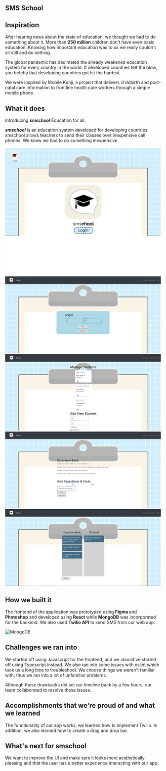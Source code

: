 ## SMS School

## Inspiration
After hearing news about the state of education, we thought we had to do something about it. More than **250 million** children don't have even basic education. Knowing how important education was to us we really couldn't sit still and do nothing. 

The global pandemic has decimated the already weakened education system for every country in the world. If developed countries felt the blow, you betcha that developing countries got hit the hardest. 

We were inspired by Mobile Kunji, a project that delivers childbirth and post-natal care information to frontline health care workers through a simple mobile phone.

## What it does
Introducing ***smschool*** Education for all.

***smschool*** is an education system developed for developing countries. smschool allows teachers to send their classes over inexpensive cell phones. We knew we had to do something inexpensive 

![App Screenshots](https://raw.githubusercontent.com/hungnguyen3/nwHacks/master/images/landingpage_2.png)
![App Screenshots](https://raw.githubusercontent.com/hungnguyen3/nwHacks/master/images/2.PNG)  
![App Screenshots](https://raw.githubusercontent.com/hungnguyen3/nwHacks/master/images/4.PNG)
![App Screenshots](https://raw.githubusercontent.com/hungnguyen3/nwHacks/master/images/7.PNG)
![App Screenshots](https://raw.githubusercontent.com/hungnguyen3/nwHacks/master/images/8.PNG)

## How we built it
The frontend of the application was prototyped using **Figma** and  **Photoshop** and developed using **React** while **MongoDB** was incorporated for the backend. We also used **Twilio API** to send SMS from our web app. 

![MongoDB](https://i.imgur.com/AX9mIEI.png)

## Challenges we ran into
We started off using Javascript for the frontend, and we should've started off using Typescript instead. We also ran into some issues with eslint which took us a long time to troubleshoot. We choose things we weren't familiar with, thus we ran into a lot of unfamiliar problems.

Although these drawbacks did set our timeline back by a few hours, our team collaborated to resolve these issues.

## Accomplishments that we're proud of and what we learned
The functionality of our app works, we learned how to implement Twilio. In addition, we also learned how to create a drag and drop bar.

## What's next for smschool
We want to improve the UI and make sure it looks more aesthetically pleasing and that the user has a better experience interacting with our app.

